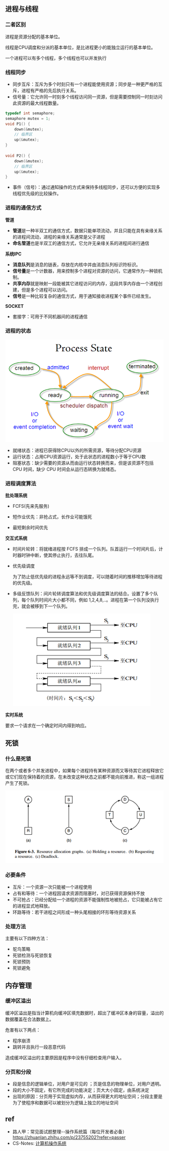 ## 进程与线程

### 二者区别

进程是资源分配的基本单位。

线程是CPU调度和分派的基本单位，是比进程更小的能独立运行的基本单位。

一个进程可以有多个线程，多个线程也可以并发执行

### 线程同步

- 同步互斥：互斥为多个时刻只有一个进程能使用资源；同步是一种更严格的互斥，进程有严格的先后执行关系。
- 信号量：它允许同一时刻多个线程访问同一资源，但是需要控制同一时刻访问此资源的最大线程数量。

```c
typedef int semaphore;
semaphore mutex = 1;
void P1() {
    down(&mutex);
    // 临界区
    up(&mutex);
}

void P2() {
    down(&mutex);
    // 临界区
    up(&mutex);
}
```

- 事件（信号）：通过通知操作的方式来保持多线程同步，还可以方便的实现多线程优先级的比较操作。

### 进程的通信方式

**管道**

- **管道**是一种半双工的通信方式，数据只能单项流动，并且只能在具有亲缘关系的进程间流动，进程的亲缘关系通常是父子进程
- **命名管道**也是半双工的通信方式，它允许无亲缘关系的进程间进行通信

**系统IPC**

- **消息队列**是消息的链表，存放在内核中并由消息队列标识符标识。
- **信号量**是一个计数器，用来控制多个进程对资源的访问，它通常作为一种锁机制。
- **共享内存**就是映射一段能被其它进程访问的内存，这段共享内存由一个进程创建，但是多个进程可以访问。
- **信号**是一种比较复杂的通信方式，用于通知接收进程某个事件已经发生。

**SOCKET**

- 套接字：可用于不同机器间的进程通信

### 进程的状态

![ProcessState](../images/ProcessState.png)

- 就绪状态：进程已获得除CPU以外的所需资源，等待分配CPU资源
- 运行状态：占用CPU资源运行，处于此状态的进程数小于等于CPU数
- 阻塞状态：缺少需要的资源从而由运行状态转换而来，但是该资源不包括 CPU 时间，缺少 CPU 时间会从运行态转换为就绪态。

### 进程调度算法

**批处理系统**

- FCFS(先来先服务)

- 短作业优先：非抢占式，长作业可能饿死

- 最短剩余时间优先

**交互式系统**

- 时间片轮转：将就绪进程按 FCFS 排成一个队列。队首运行一个时间片后，计时器时钟中断，使其停止执行，去往队尾。

- 优先级调度

  为了防止低优先级的进程永远等不到调度，可以随着时间的推移增加等待进程的优先级。

- 多级反馈队列：间片轮转调度算法和优先级调度算法的结合。设置了多个队列，每个队列时间片大小都不同，例如 1,2,4,8,..。进程在第一个队列没执行完，就会被移到下一个队列。

  ![042cf928-3c8e-4815-ae9c-f2780202c68f](../images/042cf928-3c8e-4815-ae9c-f2780202c68f.png)



**实时系统**

要求一个请求在一个确定时间内得到响应。



## 死锁

### 什么是死锁

在两个或者多个并发进程中，如果每个进程持有某种资源而又等待其它进程释放它或它们现在保持着的资源，在未改变这种状态之前都不能向前推进，称这一组进程产生了死锁。

![c037c901-7eae-4e31-a1e4-9d41329e5c3e](../images/c037c901-7eae-4e31-a1e4-9d41329e5c3e.png)

### 必要条件

- 互斥：一个资源一次只能被一个进程使用
- 占有和等待：一个进程因请求资源而阻塞时，对已获得资源保持不放
- 不可抢占：已经分配给一个进程的资源不能强制性地被抢占，它只能被占有它的进程显式地释放。
- 环路等待：若干进程之间形成一种头尾相接的环形等待资源关系

### 处理方法

主要有以下四种方法：

- 鸵鸟策略
- 死锁检测与死锁恢复
- 死锁预防
- 死锁避免

## 内存管理

### 缓冲区溢出

缓冲区溢出是指当计算机向缓冲区填充数据时，超出了缓冲区本身的容量，溢出的数据覆盖在合法数据上。

危害有以下两点：

- 程序崩溃
- 跳转并且执行一段恶意代码

造成缓冲区溢出的主要原因是程序中没有仔细检查用户输入。

### 分页和分段

- 段是信息的逻辑单位，对用户是可见的 ；页是信息的物理单位，对用户透明。
- 段的大小不固定，有它所完成的功能决定；页大大小固定，由系统决定
- 出现的原因：分页用于实现虚拟内存，从而获得更大的地址空间；分段主要是为了使程序和数据可以被划分为逻辑上独立的地址空间

## ref

- 路人甲：常见面试题整理--操作系统篇（每位开发者必备）https://zhuanlan.zhihu.com/p/23755202?refer=passer
- CS-Notes: [计算机操作系统](http://www.cyc2018.xyz/%E8%AE%A1%E7%AE%97%E6%9C%BA%E5%9F%BA%E7%A1%80/%E6%93%8D%E4%BD%9C%E7%B3%BB%E7%BB%9F%E5%9F%BA%E7%A1%80/%E8%AE%A1%E7%AE%97%E6%9C%BA%E6%93%8D%E4%BD%9C%E7%B3%BB%E7%BB%9F%20-%20%E7%9B%AE%E5%BD%95.html)

